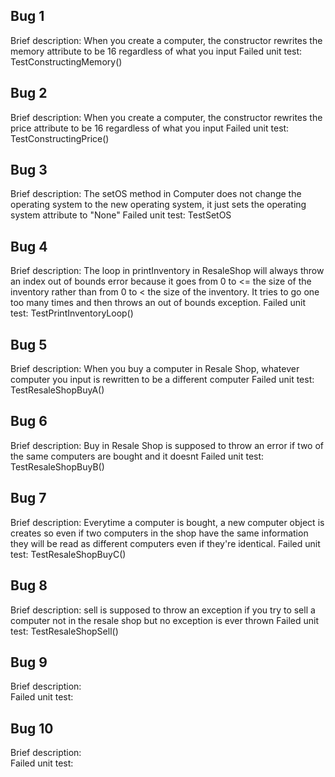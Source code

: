 ## Bug 1
Brief description: When you create a computer, the constructor rewrites the memory attribute to be 16 regardless of what you input
Failed unit test: TestConstructingMemory()

## Bug 2
Brief description:  When you create a computer, the constructor rewrites the price attribute to be 16 regardless of what you input
Failed unit test: TestConstructingPrice()

## Bug 3
Brief description:  The setOS method in Computer does not change the operating system to the new operating system, it just sets the operating system attribute to "None"
Failed unit test: TestSetOS

## Bug 4
Brief description:  The loop in printInventory in ResaleShop will always throw an index out of bounds error because it goes from 0 to <= the size of the inventory rather than from 0 to < the size of the inventory. It tries to go one too many times and then throws an out of bounds exception. 
Failed unit test: TestPrintInventoryLoop()

## Bug 5
Brief description:  When you buy a computer in Resale Shop, whatever computer you input is rewritten to be a different computer
Failed unit test: TestResaleShopBuyA()

## Bug 6
Brief description:  Buy in Resale Shop is supposed to throw an error if two of the same computers are bought and it doesnt
Failed unit test: TestResaleShopBuyB()

## Bug 7
Brief description:  Everytime a computer is bought, a new computer object is creates so even if two computers in the shop have the same information they will be read as different computers even if they're identical. 
Failed unit test: TestResaleShopBuyC()

## Bug 8
Brief description: sell is supposed to throw an exception if you try to sell a computer not in the resale shop but no exception is ever thrown
Failed unit test: TestResaleShopSell()

## Bug 9
Brief description:  
Failed unit test: 

## Bug 10
Brief description:  
Failed unit test: 